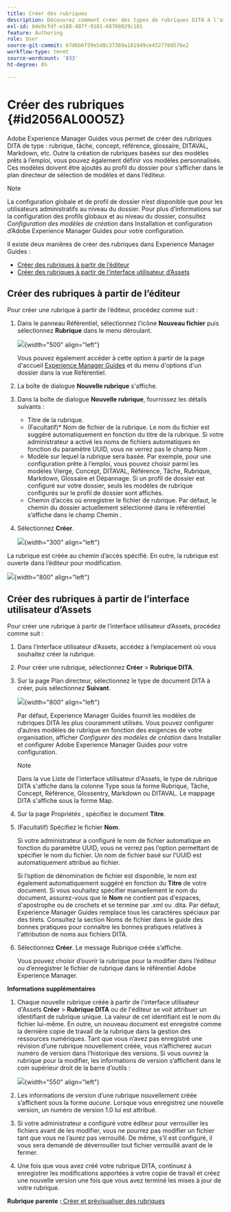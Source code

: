 ```yaml
---
title: Créer des rubriques
description: Découvrez comment créer des types de rubriques DITA à l'aide de modèles personnalisés dans Adobe Experience Manager Guides.
exl-id: 84e9cfdf-e188-487f-9181-68708029c101
feature: Authoring
role: User
source-git-commit: 67d6b6f59e5d8c37389a181949ce4527760576e2
workflow-type: tm+mt
source-wordcount: '833'
ht-degree: 0%

---
```


# Créer des rubriques {#id2056AL00O5Z}

Adobe Experience Manager Guides vous permet de créer des rubriques DITA de type : rubrique, tâche, concept, référence, glossaire, DITAVAL, Markdown, etc. Outre la création de rubriques basées sur des modèles prêts à l’emploi, vous pouvez également définir vos modèles personnalisés. Ces modèles doivent être ajoutés au profil du dossier pour s’afficher dans le plan directeur de sélection de modèles et dans l’éditeur.

>[!NOTE]
>
> La configuration globale et de profil de dossier n’est disponible que pour les utilisateurs administratifs au niveau du dossier. Pour plus d’informations sur la configuration des profils globaux et au niveau du dossier, consultez *Configuration des modèles de création* dans Installation et configuration d’Adobe Experience Manager Guides pour votre configuration.


Il existe deux manières de créer des rubriques dans Experience Manager Guides :

- [Créer des rubriques à partir de l’éditeur](#create-topics-from-the-editor)
- [Créer des rubriques à partir de l’interface utilisateur d’Assets](#create-topics-from-the-assets-ui)

## Créer des rubriques à partir de l’éditeur

Pour créer une rubrique à partir de l’éditeur, procédez comme suit :

1. Dans le panneau Référentiel, sélectionnez l’icône **Nouveau fichier** puis sélectionnez **Rubrique** dans le menu déroulant.

   ![](create-topic-option.png){width="500" align="left"}

   Vous pouvez également accéder à cette option à partir de la page d&#39;accueil [Experience Manager Guides](./intro-home-page.md) et du menu d&#39;options d&#39;un dossier dans la vue Référentiel.

2. La boîte de dialogue **Nouvelle rubrique** s&#39;affiche.

3. Dans la boîte de dialogue **Nouvelle rubrique**, fournissez les détails suivants :
   - Titre de la rubrique.
   - \(Facultatif\)* Nom de fichier de la rubrique. Le nom du fichier est suggéré automatiquement en fonction du titre de la rubrique. Si votre administrateur a activé les noms de fichiers automatiques en fonction du paramètre UUID, vous ne verrez pas le champ Nom .
   - Modèle sur lequel la rubrique sera basée. Par exemple, pour une configuration prête à l’emploi, vous pouvez choisir parmi les modèles Vierge, Concept, DITAVAL, Référence, Tâche, Rubrique, Markdown, Glossaire et Dépannage. Si un profil de dossier est configuré sur votre dossier, seuls les modèles de rubrique configurés sur le profil de dossier sont affichés.
   - Chemin d’accès où enregistrer le fichier de rubrique. Par défaut, le chemin du dossier actuellement sélectionné dans le référentiel s’affiche dans le champ Chemin .

4. Sélectionnez **Créer**.

   ![](images/create-topic-dialog-new.png){width="300" align="left"}

La rubrique est créée au chemin d’accès spécifié. En outre, la rubrique est ouverte dans l’éditeur pour modification.

![](images/new-topic-editor.png){width="800" align="left"}

## Créer des rubriques à partir de l’interface utilisateur d’Assets

Pour créer une rubrique à partir de l’interface utilisateur d’Assets, procédez comme suit :

1. Dans l’interface utilisateur d’Assets, accédez à l’emplacement où vous souhaitez créer la rubrique.

1. Pour créer une rubrique, sélectionnez **Créer** \> **Rubrique DITA**.

1. Sur la page Plan directeur, sélectionnez le type de document DITA à créer, puis sélectionnez **Suivant**.

   ![](images/create_dita_topic.png){width="800" align="left"}

   Par défaut, Experience Manager Guides fournit les modèles de rubriques DITA les plus couramment utilisés. Vous pouvez configurer d’autres modèles de rubrique en fonction des exigences de votre organisation, afficher *Configurer des modèles de création* dans Installer et configurer Adobe Experience Manager Guides pour votre configuration.

   >[!NOTE]
   >
   > Dans la vue Liste de l&#39;interface utilisateur d&#39;Assets, le type de rubrique DITA s&#39;affiche dans la colonne Type sous la forme Rubrique, Tâche, Concept, Référence, Glossentry, Markdown ou DITAVAL. Le mappage DITA s&#39;affiche sous la forme Map.

1. Sur la page Propriétés , spécifiez le document **Titre**.

1. \(Facultatif\) Spécifiez le fichier **Nom**.

   Si votre administrateur a configuré le nom de fichier automatique en fonction du paramètre UUID, vous ne verrez pas l’option permettant de spécifier le nom du fichier. Un nom de fichier basé sur l&#39;UUID est automatiquement attribué au fichier.

   Si l’option de dénomination de fichier est disponible, le nom est également automatiquement suggéré en fonction du **Titre** de votre document. Si vous souhaitez spécifier manuellement le nom du document, assurez-vous que le **Nom** ne contient pas d&#39;espaces, d&#39;apostrophe ou de crochets et se termine par .xml ou .dita. Par défaut, Experience Manager Guides remplace tous les caractères spéciaux par des tirets. Consultez la section Noms de fichier dans le guide des bonnes pratiques pour connaître les bonnes pratiques relatives à l&#39;attribution de noms aux fichiers DITA.

1. Sélectionnez **Créer**. Le message Rubrique créée s’affiche.

   Vous pouvez choisir d’ouvrir la rubrique pour la modifier dans l’éditeur ou d’enregistrer le fichier de rubrique dans le référentiel Adobe Experience Manager.

**Informations supplémentaires**

1. Chaque nouvelle rubrique créée à partir de l&#39;interface utilisateur d&#39;Assets **Créer** \> **Rubrique DITA** ou de l&#39;éditeur se voit attribuer un identifiant de rubrique unique. La valeur de cet identifiant est le nom du fichier lui-même. En outre, un nouveau document est enregistré comme la dernière copie de travail de la rubrique dans la gestion des ressources numériques. Tant que vous n’avez pas enregistré une révision d’une rubrique nouvellement créée, vous n’afficherez aucun numéro de version dans l’historique des versions. Si vous ouvrez la rubrique pour la modifier, les informations de version s’affichent dans le coin supérieur droit de la barre d’outils :

   ![](images/topic-version-none_cs.png){width="550" align="left"}

2. Les informations de version d’une rubrique nouvellement créée s’affichent sous la forme *aucune*. Lorsque vous enregistrez une nouvelle version, un numéro de version 1.0 lui est attribué.

3. Si votre administrateur a configuré votre éditeur pour verrouiller les fichiers avant de les modifier, vous ne pourrez pas modifier un fichier tant que vous ne l’aurez pas verrouillé. De même, s’il est configuré, il vous sera demandé de déverrouiller tout fichier verrouillé avant de le fermer.

4. Une fois que vous avez créé votre rubrique DITA, continuez à enregistrer les modifications apportées à votre copie de travail et créez une nouvelle version une fois que vous avez terminé les mises à jour de votre rubrique.

**Rubrique parente :**[ Créer et prévisualiser des rubriques](create-preview-topics.md)
